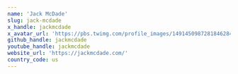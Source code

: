 ```yaml
---
name: 'Jack McDade'
slug: jack-mcdade
x_handle: jackmcdade
x_avatar_url: 'https://pbs.twimg.com/profile_images/1491450987281846284/SbKe2Md2_200x200.jpg'
github_handle: jackmcdade
youtube_handle: jackmcdade
website_url: 'https://jackmcdade.com/'
country_code: us
---
```

